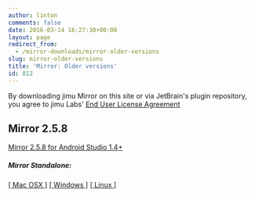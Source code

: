 ```yaml
---
author: linton
comments: false
date: 2016-03-14 16:27:30+00:00
layout: page
redirect_from: 
  - /mirror-downloads/mirror-older-versions
slug: mirror-older-versions
title: 'Mirror: Older versions'
id: 812
---
```


By downloading jimu Mirror on this site or via JetBrain's plugin repository, you agree to jimu Labs' [End User License Agreement]({{site.baseurl}}/mirror-eula)





## Mirror 2.5.8





<p><a class="button green medium" href="http://bit.ly/1RJyYbc">Mirror 2.5.8 for Android Studio 1.4+</a></p>





##### Mirror Standalone:





[[ Mac OSX ]](http://bit.ly/1W3Rkoa) [[ Windows ]](http://bit.ly/1W3RkEs) [[ Linux ]](http://bit.ly/1RJyWAg)




